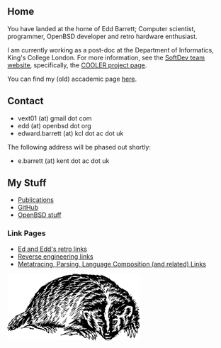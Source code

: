 Home
----

You have landed at the home of Edd Barrett; Computer scientist,
programmer, OpenBSD developer and retro hardware enthusiast.

I am currently working as a post-doc at the Department of Informatics,
King's College London. For more information, see the [SoftDev team
website](http://soft-dev.org/), specifically, the [COOLER project
page](http://soft-dev.org/projects/cooler/).

You can find my (old) accademic page
[here](http://www.cs.kent.ac.uk/people/rpg/eb771/).

Contact
-------

- vext01 (at) gmail dot com
- edd (at) openbsd dot org
- edward.barrett (at) kcl dot ac dot uk

The following address will be phased out shortly:

- e.barrett (at) kent dot ac dot uk

My Stuff
--------

- [Publications](http://www.informatik.uni-trier.de/~ley/pers/hd/b/Barrett:Edd.html)
- [GitHub](https://github.com/vext01/)
- [OpenBSD stuff](openbsd.html)

### Link Pages

- [Ed and Edd's retro links](retro.html)
- [Reverse engineering links](reveng.html)
- [Metatracing, Parsing, Language Composition (and related) Links](metatrace.html)

[![A Badger](res/badger.png)](http://openclipart.org/detail/23702/badger-by-papapishu-23702)

